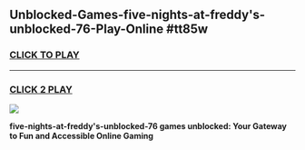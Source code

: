 
## Unblocked-Games-five-nights-at-freddy's-unblocked-76-Play-Online #tt85w
<h3>
<a href="https://news.freeplayer.one?title=five-nights-at-freddy's-unblocked-76&ref=3">CLICK TO PLAY</a></h3>
<hr>

<h3>
<a href="https://news.freeplayer.one?title=five-nights-at-freddy's-unblocked-76&ref=3">CLICK 2 PLAY</a>
  
</h3>

<a href="https://news.freeplayer.one?title=five-nights-at-freddy's-unblocked-76&ref=3"><img src="https://clearcache.store/games.png"></a>


**five-nights-at-freddy's-unblocked-76 games unblocked: Your Gateway to Fun and Accessible Online Gaming**
